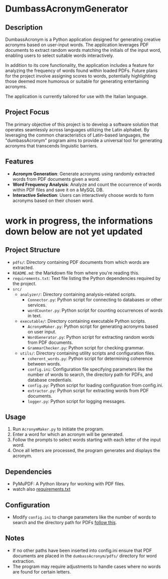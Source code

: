 <!--
Today-Date: 18/07/2024 DD/MM/YYYY
Author: Cristian Porzio
License: MIT
-->
# DumbassAcronymGenerator

## Description
DumbassAcronym is a Python application designed for generating creative acronyms based on user-input words. The application leverages PDF documents to extract random words matching the initials of the input word, enabling users to select suitable words interactively.

In addition to its core functionality, the application includes a feature for analyzing the frequency of words found within loaded PDFs. Future plans for the project involve assigning scores to words, potentially highlighting those deemed more humorous or suitable for generating entertaining acronyms.

The application is currently tailored for use with the Italian language.

## Project Focus
The primary objective of this project is to develop a software solution that operates seamlessly across languages utilizing the Latin alphabet. By leveraging the common characteristics of Latin-based languages, the "dumbassAcronym" program aims to provide a universal tool for generating acronyms that transcends linguistic barriers.

## Features
- **Acronym Generation**: Generate acronyms using randomly extracted words from PDF documents given a word.
- **Word Frequency Analysis**: Analyze and count the occurrence of words within PDF files and save it on a MySQL DB.
- **Interactive Selection**: Users can interactively choose words to form acronyms based on their chosen word.

# work in progress, the informations down below are not yet updated 

## Project Structure
- `pdfs/`: Directory containing PDF documents from which words are extracted.
- `README.md`: the Markdown file from where you're reading this.
- `requirements.txt`: Text file listing the Python dependencies required by the project.
- `src/`
  - `analyzer/`: Directory containing analysis-related scripts.
    - `Connector.py`: Python script for connecting to databases or other services.
    - `wordCounter.py`: Python script for counting occurrences of words in text.
  - `executable/`: Directory containing executable Python scripts.
    - `AcronymMaker.py`: Python script for generating acronyms based on user input.
    - `WordGenerator.py`: Python script for extracting random words from PDF documents.
    - `GrammarChecker.py`: Python script for checking grammar.
  - `utils/`: Directory containing utility scripts and configuration files.
    - `coherent_words.py`: Python script for determining coherence between words.
    - `config.ini`: Configuration file specifying parameters like the number of words to search, the directory path for PDFs, and database credentials.
    - `config.py`: Python script for loading configuration from config.ini.
    - `extractor.py`: Python script for extracting words from PDF documents.
    - `logger.py`: Python script for logging messages.

## Usage
1. Run `AcronymMaker.py` to initiate the program.
2. Enter a word for which an acronym will be generated.
3. Follow the prompts to select words starting with each letter of the input word.
4. Once all letters are processed, the program generates and displays the acronym.

## Dependencies
- PyMuPDF: A Python library for working with PDF files.
- watch also [requirements.txt](https://i_dont_know.io)

## Configuration
- Modify `config.ini` to change parameters like the number of words to search and the directory path for PDFs [follow this](https://i_dont_know.io).

## Notes
- If no other paths have been inserted into config.ini ensure that PDF documents are placed in the `dumbassAcronym/pdfs/` directory for word extraction. 
- The program may require adjustments to handle cases where no words are found for certain letters.


